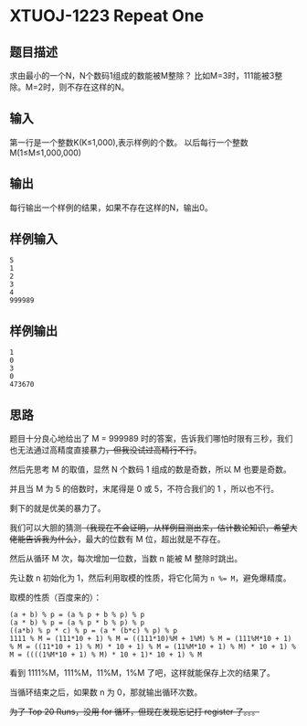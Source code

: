 # XTUOJ-1223 Repeat One

## 题目描述

求由最小的一个N，N个数码1组成的数能被M整除？ 比如M=3时，111能被3整除。M=2时，则不存在这样的N。

## 输入

第一行是一个整数K(K≤1,000),表示样例的个数。 以后每行一个整数M(1≤M≤1,000,000)

## 输出

每行输出一个样例的结果，如果不存在这样的N，输出0。

## 样例输入

```
5
1
2
3
4
999989
```

## 样例输出

```
1
0
3
0
473670
```

## 思路

题目十分良心地给出了 M = 999989 时的答案，告诉我们哪怕时限有三秒，我们也无法通过高精度直接暴力~~，但我没试过高精行不行~~。

然后先思考 M 的取值，显然 N 个数码 1 组成的数是奇数，所以 M 也要是奇数。

并且当 M 为 5 的倍数时，末尾得是 0 或 5，不符合我们的 1 ，所以也不行。

剩下的就是优美的暴力了。

我们可以大胆的猜测~~（我现在不会证明，从样例目测出来，估计数论知识，希望大佬能告诉我为什么）~~，最大的位数有 M 位，超出就是不存在。

然后从循环 M 次，每次增加一位数，当数 n 能被 M 整除时跳出。

先让数 n 初始化为 1，然后利用取模的性质，将它化简为 `n %= M`，避免爆精度。

取模的性质（百度来的）：

	(a + b) % p = (a % p + b % p) % p
	(a * b) % p = (a % p * b % p) % p
	((a*b) % p * c) % p = (a * (b*c) % p) % p 
	1111 % M = (111*10 + 1) % M = ((111*10)%M + 1%M) % M = (111%M*10 + 1) % M = ((11*10 + 1) % M) * 10 + 1) % M = (11%M*10 + 1) % M) * 10 + 1) % M = ((((1%M*10 + 1) % M) * 10 + 1)* 10 + 1) % M

看到 1111%M，111%M，11%M，1%M 了吧，这样就能保存上次的结果了。

当循环结束之后，如果数 n 为 0，那就输出循环次数。

~~为了 Top 20 Runs，没用 for 循环，但现在发现忘记打 register 了。。。~~